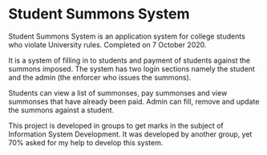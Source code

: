 # Student Summons System
Student Summons System is an application system for college students who violate University rules. Completed on 7 October 2020.

It is a system of filling in to students and payment of students against the summons imposed. The system has two login sections namely the student and the admin (the enforcer who issues the summons).

Students can view a list of summonses, pay summonses and view summonses that have already been paid. Admin can fill, remove and update the summons against a student.

This project is developed in groups to get marks in the subject of Information System Development. It was developed by another group, yet 70% asked for my help to develop this system.


